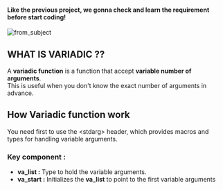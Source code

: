 #### Like the previous project, we gonna check and learn the requirement before start coding! 

![from_subject](https://i.ibb.co/LzdVKN9P/Screenshot-from-2025-01-29-14-25-36.png)

## WHAT IS **VARIADIC** ??  

A **variadic function** is a function that accept **variable number of arguments**.  
This is useful when you don't know the exact number of arguments in advance.  

## How Variadic function work 

You need first to use the \<stdarg> header, which provides macros and types for handling variable arguments.  

### Key component :

+ **va_list :** Type to hold the variable arguments.  
+ **va_start :** Initializes the **va_list** to point to the first variable arguments
